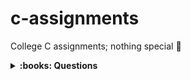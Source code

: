 # c-assignments
College C assignments; nothing special :shrug:

<details>
    <summary><b>:books: Questions</b></summary>

| Lab No. | Assignment | Program |
|:-------:|-----------:|---------|
  LAB 1 | 1 | Write a program to calculate the area of triangle using formula at=√s(s-a)(s-b)(s-c) |
|       | 2 | Basic salary of an employee is input through the keyboard. The DA is 25% of the basic salary while the HRA is 15% of the basic salary. Provident Fund is deducted at the rate of 10% of the gross salary (BS+DA+HRA). Program to calculate the Net Salary. |
|       | 3 | Write a program to determine the roots of quadratic equation.  
|       | 4 | Write a program to find the largest of three numbers using nested if else. |
|       | 5 | Write a program to receive marks of physics, chemistry & maths from user & check its eligibility for course if</br>`a) Marks of physics > 40`</br>`b) Marks of chemistry > 50`</br>`c) Marks of math’s > 60`</br>`d) Total of physics & math’s marks > 150`</br>or</br>`e) Total of three subjects marks > 200`|
| LAB 2 | 6 | Write a program to find the value of y for a particular value of n. The a, x, b, n is input by user</br>if n=1 y=ax%b</br>if n=2 y=ax2+b2</br>if n=3 y=a-bx</br>if n=4 y=a+x/b |
|       | 7 | Write a program to construct a Fibonacci series upto n terms.
|       | 8 | Write a program to find whether the number is Armstrong number. |
|       | 9 | Write a program to generate sum of series 1!+2!+3!+--------------n! |
|       | 10 | Write a program to find the sum of following series ```(1)-(x^1/1!)+(x^2/2!)-....(x^n/n)! ```|
| LAB 3 | 11 | Write a program to print the entire prime no between 1 and 300. |
|       | 12 | Write a program to print out all the Armstrong number between 100 and 500. |
|       | 13 | Write a program to draw the following figure:</br><pre>3 2 1<br>2 1<br>1<br>  \*<br> \* \*<br>\* \* \*<br></pre> |
|       |14 | Write a program to receive a five-digit no and display as like 24689:<br>2<br>4<br>6<br>8<br>9 |
| LAB 4 | 15 | Write a function that return sum of all the odd digits of a given positive no entered through keyboard. |
|       |16 | Write a program to print area of rectangle using function & return its value to main function. |
|       | 17 | Write a program to calculate the factorial for given number using function. |
|       | 18 | Write a program to find sum of Fibonacci series using function. |
|       | 19 | Write factorial function & use the function to find the sum of series S=1!+2!+-----n!. |
| LAB 5 | 20 | Write a program to find the factorial of given number using recursion. |
|       | 21 | Write a program to find the sum of digits of a 5 digit number using recursion. |
|       | 22 | Write a program to calculate the GCD of given numbers using recursion. |
|       |23 | Write a program to convert decimal number in to binary number. |
|       | 24 | Write a program to convert binary number in to decimal number. |
| LAB 6 | 25 | Write a program to delete duplicate element in a list of 10 elements & display it on screen. |
|       | 26 | Write a program to merge two sorted array & no element is repeated during merging. |
|       | 27 | Write a program to evaluate the addition of diagonal elements of two square matrixes. |
|       | 28 | Write a program to find the transpose of a given matrix & check whether it is symmetric or not. |
|       | 29 | Write a program to print the multiplication of two N\*N (Square) matrix. |
| LAB 7 | 30 | Write a program in C to check whether the given string is a palindrome or not. |
|       | 31 | Write program to sort the array of character (String) in alphabetical order like STRING in GINRST. |
|       | 32 | Write a program to remove all the blank space from the string & print it, also count the no of characters. |
|       | 33 | Write a program to store the following string “zero”, “one” -------“five”.</br>Print the no in words, given in figure as 3205. |
| LAB 8 | 34 | Write a program to compare two given dates. To store a date uses a structure that contains three members namely day, month and year. If the dates are equal then display message equal otherwise unequal. |
|       | 35 | Define a structure that can describe a hotel. It should have the member that includes the name, address, grade, room charge and number of rooms.<br>Write a function to print out hotel of given grade in order of room charges. |
|       | 36 | Define a structure called cricket with player name, team name, batting average, for 50 players & 5 teams. Print team wise list contains names of player with their batting average. |
| LAB 9 | 37 | Write a c program to copy & count the character content of one file says a.txt to another file b.txt. |
|       | 38 | Write a program to take 10 integers from file and write square of these integer in other file. |
|       | 39 | Write a program to read number from file and then write all ‘odd’ number to file ODD.txt & all even to file EVEN.txt. |
|       | 40 | Write a program to print all the prime number, between 1 to 100 in file prime.txt. |
|       | 41 | Write the following C program using pointer:<br>a) To sort the list of numbers through pointer<br>b) To reverse the string through pointer. |
| LAB 10 | 42 | Write a program to find the largest no among 20 integers array using dynamic memory allocation. |
|       | 43 | Using Dynamic Memory Allocation, Write a program to find the transpose of given matrix. |
|       | 44 | Write a program to find the factorial of given number using command line argument. |
|       | 45 | Write a program to find the sum of digits of a 5 digit number using command line argument |

</details>
